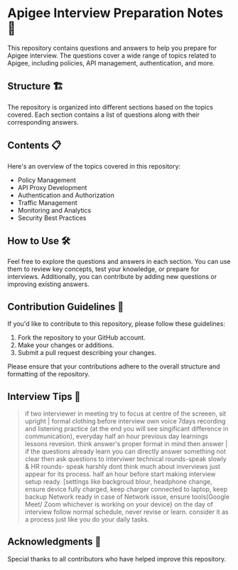 # Apigee Interview Preparation Notes 📝

This repository contains questions and answers to help you prepare for Apigee interview. The questions cover a wide range of topics related to Apigee, including policies, API management, authentication, and more.

## Structure 🏗️

The repository is organized into different sections based on the topics covered. Each section contains a list of questions along with their corresponding answers.

## Contents 📋

Here's an overview of the topics covered in this repository:

- Policy Management
- API Proxy Development
- Authentication and Authorization
- Traffic Management
- Monitoring and Analytics
- Security Best Practices

## How to Use 🛠️

Feel free to explore the questions and answers in each section. You can use them to review key concepts, test your knowledge, or prepare for interviews. Additionally, you can contribute by adding new questions or improving existing answers.

## Contribution Guidelines 🤝

If you'd like to contribute to this repository, please follow these guidelines:

1. Fork the repository to your GitHub account.
2. Make your changes or additions.
3. Submit a pull request describing your changes.

Please ensure that your contributions adhere to the overall structure and formatting of the repository.

## Interview Tips 📄

> if two interviewer in meeting try to focus at centre of the screeen, 
> sit upright | formal clothing
> before interview own voice 7days recording and listening practice (at the end you will see singificant difference in communication), 
> everyday half an hour previous day learnings lessons revesion.
> think answer's proper format in mind then answer | if the questions already learn you can directly answer
> something not clear then ask questions to interviwer
> technical rounds-speak slowly & HR rounds- speak harshly
> dont think much about inverviews just appear for its process.
> half an hour before start making interview setup ready.
[settings like backgroud blour, headphone change, ensure device fully charged, keep charger connected to laptop, keep backup Network ready in case of Network issue, ensure tools(Google Meet/ Zoom whichever is working on your device}
> on the day of interview follow normal schedule, never revise or learn. consider it as a process just like you do your daily tasks.

## Acknowledgments 🙏

Special thanks to all contributors who have helped improve this repository.

